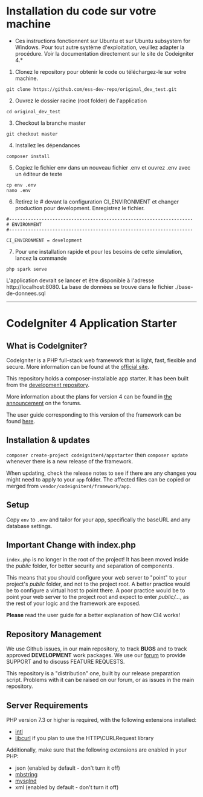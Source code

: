 # Installation du code sur votre machine

* Ces instructions fonctionnent sur Ubuntu et sur Ubuntu subsystem for Windows. Pour tout autre système d'exploitation, veuillez adapter la procédure. Voir la documentation directement sur le site de Codeigniter 4.*

1. Clonez le repository pour obtenir le code ou téléchargez-le sur votre machine.
```
git clone https://github.com/ess-dev-repo/original_dev_test.git
``` 
2. Ouvrez le dossier racine (root folder) de l'application
```
cd original_dev_test
``` 
3. Checkout la branche master
```
git checkout master
``` 
4. Installez les dépendances
```
composer install
``` 
5. Copiez le fichier env dans un nouveau fichier .env et ouvrez .env avec un éditeur de texte
```
cp env .env
nano .env
``` 
6. Retirez le # devant la configuration CI_ENVIRONMENT et changer production pour development. Enregistrez le fichier.
```
#--------------------------------------------------------------------
# ENVIRONMENT
#--------------------------------------------------------------------

CI_ENVIRONMENT = development
```
7. Pour une installation rapide et pour les besoins de cette simulation, lancez la commande 
```
php spark serve
```
L'application devrait se lancer et être disponible à l'adresse http://localhost:8080.
La base de données se trouve dans le fichier ./base-de-donnees.sql

**************************************************************************************

# CodeIgniter 4 Application Starter

## What is CodeIgniter?

CodeIgniter is a PHP full-stack web framework that is light, fast, flexible and secure.
More information can be found at the [official site](http://codeigniter.com).

This repository holds a composer-installable app starter.
It has been built from the
[development repository](https://github.com/codeigniter4/CodeIgniter4).

More information about the plans for version 4 can be found in [the announcement](http://forum.codeigniter.com/thread-62615.html) on the forums.

The user guide corresponding to this version of the framework can be found
[here](https://codeigniter4.github.io/userguide/).

## Installation & updates

`composer create-project codeigniter4/appstarter` then `composer update` whenever
there is a new release of the framework.

When updating, check the release notes to see if there are any changes you might need to apply
to your `app` folder. The affected files can be copied or merged from
`vendor/codeigniter4/framework/app`.

## Setup

Copy `env` to `.env` and tailor for your app, specifically the baseURL
and any database settings.

## Important Change with index.php

`index.php` is no longer in the root of the project! It has been moved inside the *public* folder,
for better security and separation of components.

This means that you should configure your web server to "point" to your project's *public* folder, and
not to the project root. A better practice would be to configure a virtual host to point there. A poor practice would be to point your web server to the project root and expect to enter *public/...*, as the rest of your logic and the
framework are exposed.

**Please** read the user guide for a better explanation of how CI4 works!

## Repository Management

We use Github issues, in our main repository, to track **BUGS** and to track approved **DEVELOPMENT** work packages.
We use our [forum](http://forum.codeigniter.com) to provide SUPPORT and to discuss
FEATURE REQUESTS.

This repository is a "distribution" one, built by our release preparation script.
Problems with it can be raised on our forum, or as issues in the main repository.

## Server Requirements

PHP version 7.3 or higher is required, with the following extensions installed:

- [intl](http://php.net/manual/en/intl.requirements.php)
- [libcurl](http://php.net/manual/en/curl.requirements.php) if you plan to use the HTTP\CURLRequest library

Additionally, make sure that the following extensions are enabled in your PHP:

- json (enabled by default - don't turn it off)
- [mbstring](http://php.net/manual/en/mbstring.installation.php)
- [mysqlnd](http://php.net/manual/en/mysqlnd.install.php)
- xml (enabled by default - don't turn it off)
